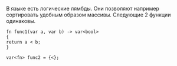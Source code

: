 
В языке есть логические лямбды. Они позволяют например 
сортировать удобным образом массивы.
Следующие 2 функции одинаковы.
```
fn func1(var a, var b) -> var<bool>
{
return a < b;
}

var<fn> func2 = {<};
```